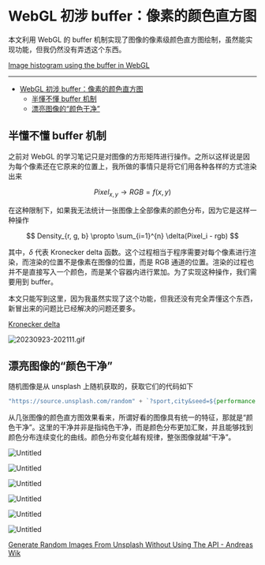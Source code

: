 # WebGL 初涉 buffer：像素的颜色直方图

本文利用 WebGL 的 buffer 机制实现了图像的像素级颜色直方图绘制，虽然能实现功能，但我仍然没有弄透这个东西。

[Image histogram using the buffer in WebGL](https://observablehq.com/@listenzcc/image-histogram-using-the-buffer-in-webgl)

---
- [WebGL 初涉 buffer：像素的颜色直方图](#webgl-初涉-buffer像素的颜色直方图)
  - [半懂不懂 buffer 机制](#半懂不懂-buffer-机制)
  - [漂亮图像的“颜色干净”](#漂亮图像的颜色干净)


## 半懂不懂 buffer 机制

之前对 WebGL 的学习笔记只是对图像的方形矩阵进行操作。之所以这样说是因为每个像素还在它原来的位置上，我所做的事情只是将它们用各种各样的方式渲染出来

$$
Pixel_{x, y} \rightarrow RGB = f(x, y)
$$

在这种限制下，如果我无法统计一张图像上全部像素的颜色分布，因为它是这样一种操作

$$
Density_{r, g, b} \propto \sum_{i=1}^{n} \delta(Pixel_i - rgb)
$$

其中，$\delta$ 代表 Kronecker delta 函数。这个过程相当于程序需要对每个像素进行渲染，而渲染的位置不是像素在图像的位置，而是 RGB 通道的位置。渲染的过程也并不是直接写入一个颜色，而是某个容器内进行累加。为了实现这种操作，我们需要用到 buffer。

本文只能写到这里，因为我虽然实现了这个功能，但我还没有完全弄懂这个东西，新冒出来的问题比已经解决的问题还要多。

[Kronecker delta](https://en.wikipedia.org/wiki/Kronecker_delta)

![20230923-202111.gif](WebGL%20%E5%88%9D%E6%B6%89%20buffer%EF%BC%9A%E5%83%8F%E7%B4%A0%E7%9A%84%E9%A2%9C%E8%89%B2%E7%9B%B4%E6%96%B9%E5%9B%BE%20455f9a0c08004885a283af384736dd68/20230923-202111.gif)

## 漂亮图像的“颜色干净”

随机图像是从 unsplash 上随机获取的，获取它们的代码如下

```jsx
"https://source.unsplash.com/random" + `?sport,city&seed=${performance.now()}`,
```

从几张图像的颜色直方图效果看来，所谓好看的图像具有统一的特征，那就是“颜色干净”。这里的干净并非是指纯色干净，而是颜色分布更加汇聚，并且能够找到颜色分布连续变化的曲线。颜色分布变化越有规律，整张图像就越“干净”。

![Untitled](WebGL%20%E5%88%9D%E6%B6%89%20buffer%EF%BC%9A%E5%83%8F%E7%B4%A0%E7%9A%84%E9%A2%9C%E8%89%B2%E7%9B%B4%E6%96%B9%E5%9B%BE%20455f9a0c08004885a283af384736dd68/Untitled.png)

![Untitled](WebGL%20%E5%88%9D%E6%B6%89%20buffer%EF%BC%9A%E5%83%8F%E7%B4%A0%E7%9A%84%E9%A2%9C%E8%89%B2%E7%9B%B4%E6%96%B9%E5%9B%BE%20455f9a0c08004885a283af384736dd68/Untitled%201.png)

![Untitled](WebGL%20%E5%88%9D%E6%B6%89%20buffer%EF%BC%9A%E5%83%8F%E7%B4%A0%E7%9A%84%E9%A2%9C%E8%89%B2%E7%9B%B4%E6%96%B9%E5%9B%BE%20455f9a0c08004885a283af384736dd68/Untitled%202.png)

![Untitled](WebGL%20%E5%88%9D%E6%B6%89%20buffer%EF%BC%9A%E5%83%8F%E7%B4%A0%E7%9A%84%E9%A2%9C%E8%89%B2%E7%9B%B4%E6%96%B9%E5%9B%BE%20455f9a0c08004885a283af384736dd68/Untitled%203.png)

![Untitled](WebGL%20%E5%88%9D%E6%B6%89%20buffer%EF%BC%9A%E5%83%8F%E7%B4%A0%E7%9A%84%E9%A2%9C%E8%89%B2%E7%9B%B4%E6%96%B9%E5%9B%BE%20455f9a0c08004885a283af384736dd68/Untitled%204.png)

![Untitled](WebGL%20%E5%88%9D%E6%B6%89%20buffer%EF%BC%9A%E5%83%8F%E7%B4%A0%E7%9A%84%E9%A2%9C%E8%89%B2%E7%9B%B4%E6%96%B9%E5%9B%BE%20455f9a0c08004885a283af384736dd68/Untitled%205.png)

[Generate Random Images From Unsplash Without Using The API - Andreas Wik](https://awik.io/generate-random-images-unsplash-without-using-api/)